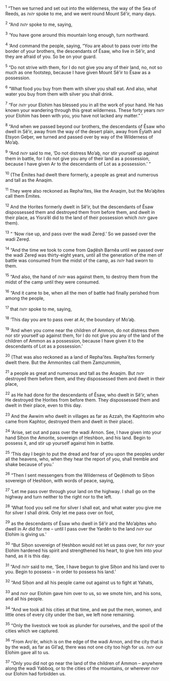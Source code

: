<sup>1</sup> “Then we turned and set out into the wilderness, the way of the Sea of Reeds, as יהוה spoke to me, and we went round Mount Sĕ‛ir, many days.

<sup>2</sup> “And יהוה spoke to me, saying,

<sup>3</sup> ‘You have gone around this mountain long enough, turn northward.

<sup>4</sup> ‘And command the people, saying, “You are about to pass over into the border of your brothers, the descendants of Ĕsaw, who live in Sĕ‛ir, and they are afraid of you. So be on your guard.

<sup>5</sup> “Do not strive with them, for I do not give you any of their land, no, not so much as one footstep, because I have given Mount Sĕ‛ir to Ĕsaw as a possession.

<sup>6</sup> “What food you buy from them with silver you shall eat. And also, what water you buy from them with silver you shall drink.

<sup>7</sup> “For יהוה your Elohim has blessed you in all the work of your hand. He has known your wandering through this great wilderness. These forty years יהוה your Elohim has been with you, you have not lacked any matter.” ’

<sup>8</sup> “And when we passed beyond our brothers, the descendants of Ĕsaw who dwell in Sĕ‛ir, away from the way of the desert plain, away from Ĕylath and Etsyon Geḇer, we turned and passed over by way of the Wilderness of Mo’aḇ.

<sup>9</sup> “And יהוה said to me, ‘Do not distress Mo’aḇ, nor stir yourself up against them in battle, for I do not give you any of their land as a possession, because I have given Ar to the descendants of Lot as a possession.’ ”

<sup>10</sup> (The Ĕmites had dwelt there formerly, a people as great and numerous and tall as the Anaqim.

<sup>11</sup> They were also reckoned as Repha’ites, like the Anaqim, but the Mo’aḇites call them Ĕmites.

<sup>12</sup> And the Ḥorites formerly dwelt in Sĕ‛ir, but the descendants of Ĕsaw dispossessed them and destroyed them from before them, and dwelt in their place, as Yisra’ĕl did to the land of their possession which יהוה gave them).

<sup>13</sup> “ ‘Now rise up, and pass over the wadi Zereḏ.’ So we passed over the wadi Zereḏ.

<sup>14</sup> “And the time we took to come from Qaḏĕsh Barnĕa until we passed over the wadi Zereḏ was thirty-eight years, until all the generation of the men of battle was consumed from the midst of the camp, as יהוה had sworn to them.

<sup>15</sup> “And also, the hand of יהוה was against them, to destroy them from the midst of the camp until they were consumed.

<sup>16</sup> “And it came to be, when all the men of battle had finally perished from among the people,

<sup>17</sup> that יהוה spoke to me, saying,

<sup>18</sup> ‘This day you are to pass over at Ar, the boundary of Mo’aḇ.

<sup>19</sup> ‘And when you come near the children of Ammon, do not distress them nor stir yourself up against them, for I do not give you any of the land of the children of Ammon as a possession, because I have given it to the descendants of Lot as a possession.’

<sup>20</sup> (That was also reckoned as a land of Repha’ites. Repha’ites formerly dwelt there. But the Ammonites call them Zamzummim,

<sup>21</sup> a people as great and numerous and tall as the Anaqim. But יהוה destroyed them before them, and they dispossessed them and dwelt in their place,

<sup>22</sup> as He had done for the descendants of Ĕsaw, who dwelt in Sĕ‛ir, when He destroyed the Ḥorites from before them. They dispossessed them and dwelt in their place, even to this day.

<sup>23</sup> And the Awwim who dwelt in villages as far as Azzah, the Kaphtorim who came from Kaphtor, destroyed them and dwelt in their place).

<sup>24</sup> ‘Arise, set out and pass over the wadi Arnon. See, I have given into your hand Siḥon the Amorite, sovereign of Ḥeshbon, and his land. Begin to possess it, and stir up yourself against him in battle.

<sup>25</sup> ‘This day I begin to put the dread and fear of you upon the peoples under all the heavens, who, when they hear the report of you, shall tremble and shake because of you.’

<sup>26</sup> “Then I sent messengers from the Wilderness of Qeḏĕmoth to Siḥon sovereign of Ḥeshbon, with words of peace, saying,

<sup>27</sup> ‘Let me pass over through your land on the highway. I shall go on the highway and turn neither to the right nor to the left.

<sup>28</sup> ‘What food you sell me for silver I shall eat, and what water you give me for silver I shall drink. Only let me pass over on foot,

<sup>29</sup> as the descendants of Ĕsaw who dwell in Sĕ‛ir and the Mo’aḇites who dwell in Ar did for me – until I pass over the Yardĕn to the land יהוה our Elohim is giving us.’

<sup>30</sup> “But Siḥon sovereign of Ḥeshbon would not let us pass over, for יהוה your Elohim hardened his spirit and strengthened his heart, to give him into your hand, as it is this day.

<sup>31</sup> “And יהוה said to me, ‘See, I have begun to give Siḥon and his land over to you. Begin to possess – in order to possess his land.’

<sup>32</sup> “And Siḥon and all his people came out against us to fight at Yahats,

<sup>33</sup> and יהוה our Elohim gave him over to us, so we smote him, and his sons, and all his people.

<sup>34</sup> “And we took all his cities at that time, and we put the men, women, and little ones of every city under the ban, we left none remaining.

<sup>35</sup> “Only the livestock we took as plunder for ourselves, and the spoil of the cities which we captured.

<sup>36</sup> “From Aro‛ĕr, which is on the edge of the wadi Arnon, and the city that is by the wadi, as far as Gil‛aḏ, there was not one city too high for us. יהוה our Elohim gave all to us.

<sup>37</sup> “Only you did not go near the land of the children of Ammon – anywhere along the wadi Yabboq, or to the cities of the mountains, or wherever יהוה our Elohim had forbidden us.

